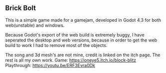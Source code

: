 ## Brick Bolt
This is a simple game made for a gamejam, developed in Godot 4.3 for both web(unstable) and windows.

Because Godot's export of the web build is extremely buggy, I have seperated the desktop and web versions, because in order to get the web build to work I had to remove most of the objects.

The song and 3d mesh's are not mine, credit is linked on the itch page. The rest is all my own work. 
Game: https://oneye5.itch.io/block-blitz
Playthrough: https://youtu.be/ERF3Evra0Dk
